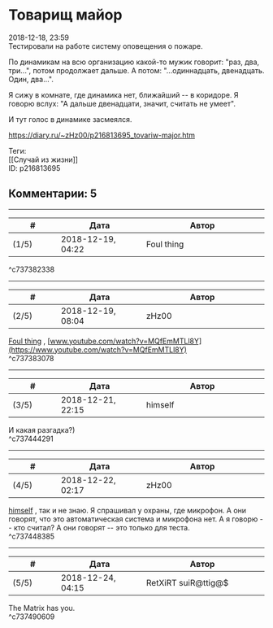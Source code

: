 Товарищ майор
=============

  
2018-12-18, 23:59  
 Тестировали на работе систему оповещения о пожаре.   
   
 По динамикам на всю организацию какой-то мужик говорит: "раз, два, три...", потом продолжает дальше. А потом: "...одиннадцать, двенадцать. Один, два...".   
   
 Я сижу в комнате, где динамика нет, ближайший -- в коридоре. Я говорю вслух: "А дальше двенадцати, значит, считать не умеет".   
   
 И тут голос в динамике засмеялся.   
  
<https://diary.ru/~zHz00/p216813695_tovariw-major.htm>  
  
Теги:  
[[Случай из жизни]]  
ID: p216813695  


Комментарии: 5
--------------

  


---



|         #         |              Дата              |                     Автор                     |           ID           |
| --- | --- | --- | --- |
| (1/5) | 2018-12-19, 04:22 | Foul thing | c737382338 |

  
     
 ^c737382338

---



|         #         |              Дата              |                     Автор                     |           ID           |
| --- | --- | --- | --- |
| (2/5) | 2018-12-19, 08:04 | zHz00 | c737383078 |

  
  [Foul thing](http://foulthing.diary.ru "Temporary Internet Flies")  ,  [www.youtube.com/watch?v=MQfEmMTLl8Y](https://www.youtube.com/watch?v=MQfEmMTLl8Y)    
 ^c737383078

---



|         #         |              Дата              |                     Автор                     |           ID           |
| --- | --- | --- | --- |
| (3/5) | 2018-12-21, 22:15 | himself | c737444291 |

  
 И какая разгадка?)   
 ^c737444291

---



|         #         |              Дата              |                     Автор                     |           ID           |
| --- | --- | --- | --- |
| (4/5) | 2018-12-22, 02:17 | zHz00 | c737448385 |

  
  [himself](http://himself.diary.ru "void")  , так и не знаю. Я спрашивал у охраны, где микрофон. А они говорят, что это автоматическая система и микрофона нет. А я говорю -- кто считал? А они говорят -- это только для теста.   
 ^c737448385

---



|         #         |              Дата              |                     Автор                     |           ID           |
| --- | --- | --- | --- |
| (5/5) | 2018-12-24, 04:15 | RetXiRT suiR@ttig@$ | c737490609 |

  
  The Matrix has you.    
 ^c737490609